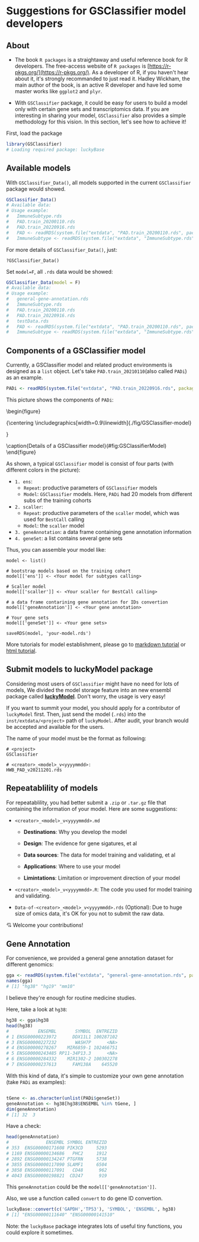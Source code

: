 



# Suggestions for GSClassifier model developers


## About

+ The book `R packages` is a straightaway and useful reference book for R developers. The free-access website of `R packages` is [https://r-pkgs.org/](https://r-pkgs.org/). As a developer of R, if you haven't hear about it, it's strongly recommanded to just read it. Hadley Wickham, the main author of the book, is an active R developer and have led some master works like `ggplot2` and `plyr`.

+ With `GSClassifier` package, it could be easy for users to build a model only with certain gene sets and transcriptomics data. If you are interesting in sharing your model, `GSClassifier` also provides a simple methodology for this vision. In this section, let's see how to achieve it!

First, load the package


```r
library(GSClassifier)
# Loading required package: luckyBase
```

## Available models

With `GSClassifier_Data()`, all models supported in the current `GSClassifier` package would showed.


```r
GSClassifier_Data()
# Available data:
# Usage example:
#   ImmuneSubtype.rds 
#   PAD.train_20200110.rds 
#   PAD.train_20220916.rds 
#   PAD <- readRDS(system.file("extdata", "PAD.train_20200110.rds", package = "GSClassifier")) 
#   ImmuneSubtype <- readRDS(system.file("extdata", "ImmuneSubtype.rds", package = "GSClassifier"))
```

For more details of `GSClassifier_Data()`, just:

```
?GSClassifier_Data()
```

Set `model=F`, all `.rds` data would be showed:


```r
GSClassifier_Data(model = F)
# Available data:
# Usage example:
#   general-gene-annotation.rds 
#   ImmuneSubtype.rds 
#   PAD.train_20200110.rds 
#   PAD.train_20220916.rds 
#   testData.rds 
#   PAD <- readRDS(system.file("extdata", "PAD.train_20200110.rds", package = "GSClassifier")) 
#   ImmuneSubtype <- readRDS(system.file("extdata", "ImmuneSubtype.rds", package = "GSClassifier"))
```



## Components of a GSClassifier model

Currently, a GSClassifier model and related product environments is designed as a `list` object. Let's take `PAD.train_20210110`(also called `PADi`) as an example.


```r
PADi <- readRDS(system.file("extdata", "PAD.train_20220916.rds", package = "GSClassifier")) 
```


This picture shows the components of `PADi`:

\begin{figure}

{\centering \includegraphics[width=0.9\linewidth]{./fig/GSClassifier-model} 

}

\caption{Details of a GSClassifier model}(\#fig:GSClassifierModel)
\end{figure}

As shown, a typical `GSClassifier` model is consist of four parts (with different colors in the picture):

+ `1. ens`: 
  + `Repeat`: productive parameters of `GSClassifier` models
  + `Model`: `GSClassifier` models. Here, `PADi` had 20 models from different subs of the training cohorts
+ `2. scaller`: 
  + `Repeat`: productive parameters of the `scaller` model, which was used for `BestCall` calling
  + `Model`: the `scaller` model
+ `3. geneAnnotation`: a data frame containing gene annotation information
+ `4. geneSet`: a list contains several gene sets

Thus, you can assemble your model like:

```
model <- list()

# bootstrap models based on the training cohort
model[['ens']] <- <Your model for subtypes calling>

# Scaller model
model[['scaller']] <- <Your scaller for BestCall calling>

# a data frame contarining gene annotation for IDs convertion
model[['geneAnnotation']] <- <Your gene annotation>

# Your gene sets
model[['geneSet']] <- <Your gene sets>

saveRDS(model, 'your-model.rds')

```

More tutorials for model establishment, please go to [markdown tutorial](https://github.com/huangwb8/GSClassifier/wiki/Model-establishment) or [html tutorial](http://htmlpreview.github.io/?https://raw.githubusercontent.com/wiki/huangwb8/GSClassifier/Model-establishment.html).

## Submit models to luckyModel package 

Considering most users of `GSClassifier` might have no need for lots of models, We divided the model storage feature into an new ensembl package called [**luckyModel**](https://github.com/huangwb8/luckyModel). Don't worry, the usage is very easy!

If you want to summit your model, you should apply for a contributor of `luckyModel` first. Then, just send the model (`.rds`) into the `inst/extdata/<project>` path of `luckyModel`. After audit, your branch would be accepted and available for the users. 

The name of your model must be the format as following:

```
# <project>
GSClassifier

# <creator>_<model>_v<yyyymmdd>:
HWB_PAD_v20211201.rds
```

## Repeatablility of models

For repeatablility, you had better submit a `.zip` or `.tar.gz` file that containing the information of your model. Here are some suggestions:  

+ `<creator>_<model>_v<yyyymmdd>.md`

  + **Destinations**: Why you develop the model

  + **Design**: The evidence for gene sigatures, et al

  + **Data sources**: The data for model training and validating, et al

  + **Applications**: Where to use your model

  + **Limintations**: Limitation or improvement direction of your model

+ `<creator>_<model>_v<yyyymmdd>.R`: The code you used for model training and validating. 

+ `Data-of-<creator>_<model>_v<yyyymmdd>.rds` (Optional): Due to huge size of omics data, it's OK for you not to submit the raw data.

:cupid: Welcome your contributions!

## Gene Annotation

For convenience, we provided a general gene annotation dataset for different genomics:


```r
gga <- readRDS(system.file("extdata", "general-gene-annotation.rds", package = "GSClassifier"))
names(gga)
# [1] "hg38" "hg19" "mm10"
```

I believe they're enough for routine medicine studies.

Here, take a look at `hg38`:


```r
hg38 <- gga$hg38
head(hg38)
#           ENSEMBL       SYMBOL  ENTREZID
# 1 ENSG00000223972      DDX11L1 100287102
# 3 ENSG00000227232       WASH7P      <NA>
# 4 ENSG00000278267    MIR6859-1 102466751
# 5 ENSG00000243485 RP11-34P13.3      <NA>
# 6 ENSG00000284332    MIR1302-2 100302278
# 7 ENSG00000237613      FAM138A    645520
```

With this kind of data, it's simple to customize your own gene annotation (take `PADi` as examples):


```r

tGene <- as.character(unlist(PADi$geneSet))
geneAnnotation <- hg38[hg38$ENSEMBL %in% tGene, ]
dim(geneAnnotation)
# [1] 32  3
```

Have a check:


```r
head(geneAnnotation)
#              ENSEMBL SYMBOL ENTREZID
# 353  ENSG00000171608 PIK3CD     5293
# 1169 ENSG00000134686   PHC2     1912
# 2892 ENSG00000134247 PTGFRN     5738
# 3855 ENSG00000117090 SLAMF1     6504
# 3858 ENSG00000117091   CD48      962
# 4043 ENSG00000198821  CD247      919
```

This `geneAnnotation` could be the `model[['geneAnnotation']]`.

Also, we use a function called `convert` to do gene ID convertion.


```r
luckyBase::convert(c('GAPDH','TP53'), 'SYMBOL', 'ENSEMBL', hg38)
# [1] "ENSG00000111640" "ENSG00000141510"
```

Note: the `luckyBase` package integrates lots of useful tiny functions, you could explore it sometimes.




